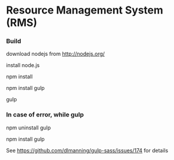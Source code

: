 # Resource Management System (RMS)

### Build

download nodejs from http://nodejs.org/

install node.js

npm install

npm install gulp

gulp

### In case of error, while gulp

npm uninstall gulp

npm install gulp

See https://github.com/dlmanning/gulp-sass/issues/174 for details
